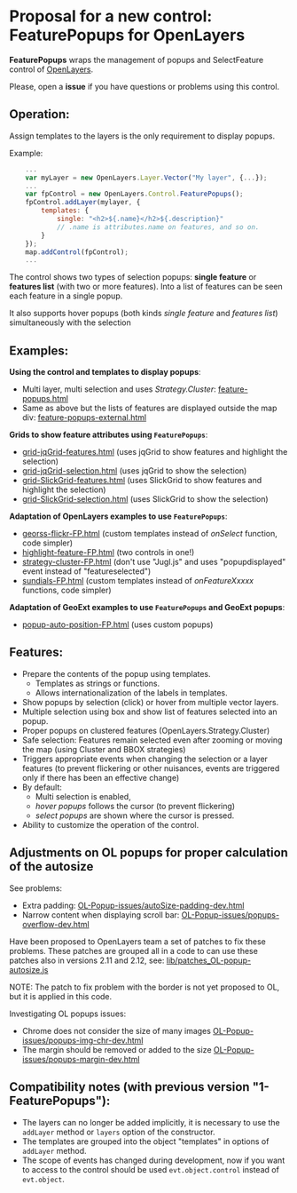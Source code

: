 Proposal for a new control: FeaturePopups for OpenLayers
========================================================

**FeaturePopups** wraps the management of popups and SelectFeature control of [OpenLayers](http://openlayers.org).

Please, open a **issue** if you have questions or problems using this control.
 
Operation:
---------
Assign templates to the layers is the only requirement to display popups. 

Example:

```javascript
    ...
    var myLayer = new OpenLayers.Layer.Vector("My layer", {...}); 
    ...
    var fpControl = new OpenLayers.Control.FeaturePopups();
    fpControl.addLayer(mylayer, {
        templates: {
            single: "<h2>${.name}</h2>${.description}"
            // .name is attributes.name on features, and so on.
        }
    });
    map.addControl(fpControl);
    ...
```

The control shows two types of selection popups: **single feature** or **features list** (with two or more features). Into a list of features can be seen each feature in a single popup.

It also supports hover popups (both kinds *single feature* and *features list*) simultaneously with the selection 

Examples:
---------
**Using the control and templates to display popups**:

 * Multi layer, multi selection and uses *Strategy.Cluster*: [feature-popups.html](http://jorix.github.com/OL-FeaturePopups/examples/feature-popups.html)
 * Same as above but the lists of features are displayed outside the map div: [feature-popups-external.html](http://jorix.github.com/OL-FeaturePopups/examples/feature-popups-external.html)

**Grids to show feature attributes using `FeaturePopups`**:

 * [grid-jqGrid-features.html](http://jorix.github.com/OL-FeaturePopups/examples/grid-jqGrid-features.html) (uses jqGrid to show features and highlight the selection)
 * [grid-jqGrid-selection.html](http://jorix.github.com/OL-FeaturePopups/examples/grid-jqGrid-selection.html) (uses jqGrid to show the selection)
 * [grid-SlickGrid-features.html](http://jorix.github.com/OL-FeaturePopups/examples/grid-SlickGrid-features.html) (uses SlickGrid to show features and highlight the selection)
 * [grid-SlickGrid-selection.html](http://jorix.github.com/OL-FeaturePopups/examples/grid-SlickGrid-selection.html) (uses SlickGrid to show the selection)
 
**Adaptation of OpenLayers examples to use `FeaturePopups`**:

 * [georss-flickr-FP.html](http://jorix.github.com/OL-FeaturePopups/examples/georss-flickr-FP.html) (custom templates instead of *onSelect* function, code simpler)
 * [highlight-feature-FP.html](http://jorix.github.com/OL-FeaturePopups/examples/highlight-feature-FP.html) (two controls in one!)
 * [strategy-cluster-FP.html](http://jorix.github.com/OL-FeaturePopups/examples/strategy-cluster-FP.html) (don't use "Jugl.js" and uses "popupdisplayed" event instead of "featureselected")
 * [sundials-FP.html](http://jorix.github.com/OL-FeaturePopups/examples/sundials-FP.html) (custom templates instead of *onFeatureXxxxx* functions, code simpler)
 
**Adaptation of GeoExt examples to use `FeaturePopups` and GeoExt popups**: 

 * [popup-auto-position-FP.html](http://jorix.github.com/OL-FeaturePopups/examples-geoext/popup-auto-position-FP.html) (uses custom popups)

Features:
--------
 * Prepare the contents of the popup using templates.
    * Templates as strings or functions.
    * Allows internationalization of the labels in templates.
 * Show popups by selection (click) or hover from multiple vector layers.
 * Multiple selection using box and show list of features selected into an popup.
 * Proper popups on clustered features (OpenLayers.Strategy.Cluster)
 * Safe selection: Features remain selected even after zooming or moving the map (using Cluster and BBOX strategies)
 * Triggers appropriate events when changing the selection or a layer features (to prevent flickering or other nuisances, events are triggered only if there has been an effective change)
 * By default: 
    * Multi selection is enabled, 
    * *hover popups* follows the cursor (to prevent flickering)
    * *select popups* are shown where the cursor is pressed.
 * Ability to customize the operation of the control.
 
Adjustments on OL popups for proper calculation of the autosize
---------------------------------------------------------------
See problems: 
  * Extra padding: [OL-Popup-issues/autoSize-padding-dev.html](http://jorix.github.com/OL-FeaturePopups/OL-Popup-issues/autoSize-padding-dev.html)
  * Narrow content when displaying scroll bar: [OL-Popup-issues/popups-overflow-dev.html](http://jorix.github.com/OL-FeaturePopups/OL-Popup-issues/popups-overflow-dev.html)

Have been proposed to OpenLayers team a set of patches to fix these problems. These patches are grouped all in a code to can use these patches also in versions 2.11 and 2.12, see: [lib/patches_OL-popup-autosize.js](https://github.com/jorix/OL-FeaturePopups/blob/gh-pages/lib/patches_OL-popup-autosize.js)

NOTE: The patch to fix problem with the border is not yet proposed to OL, but it is applied in this code.

Investigating OL popups issues:
  * Chrome does not consider the size of many images [OL-Popup-issues/popups-img-chr-dev.html](http://jorix.github.com/OL-FeaturePopups/OL-Popup-issues/popups-img-chr-dev.html)
  * The margin should be removed or added to the size [OL-Popup-issues/popups-margin-dev.html](http://jorix.github.com/OL-FeaturePopups/OL-Popup-issues/popups-margin-dev.html)
 
Compatibility notes (with previous version "1-FeaturePopups"):
-------------------------------------------------------------
 * The layers can no longer be added implicitly, it is necessary to use the `addLayer` method or `layers` option of the constructor.
 * The templates are grouped into the object "templates" in options of `addLayer` method.
 * The scope of events has changed during development, now if you want to access to the control should be used `evt.object.control` instead of `evt.object`.
 
